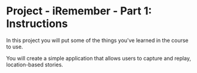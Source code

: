 Project - iRemember - Part 1: Instructions
===============
In this project you will put some of the things you've learned in the course to use.

You will create a simple application that allows users to capture and replay, location-based stories.
